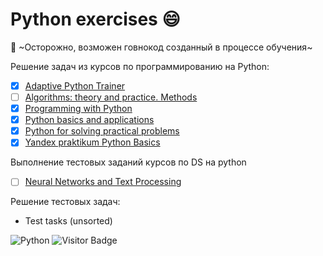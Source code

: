 # Python exercises :smile:
:hankey: ~Осторожно, возможен говнокод созданный в процессе обучения~

Решение задач из курсов по программированию на Python:
- [x] [Adaptive Python Trainer](https://stepik.org/course/431/info)
- [ ] [Algorithms: theory and practice. Methods](https://stepik.org/course/217/syllabus)
- [x] [Programming with Python](https://stepik.org/course/67/syllabus)
- [x] [Python basics and applications](https://stepik.org/course/512/syllabus)
- [x] [Python for solving practical problems](https://stepik.org/course/4519/syllabus)
- [x] [Yandex praktikum Python Basics](https://praktikum.yandex.ru/backend-developer)

Выполнение тестовых заданий курсов по DS на python
- [ ] [Neural Networks and Text Processing](https://stepik.org/course/54098/syllabus)

Решение тестовых задач:
- Test tasks (unsorted)

![Python](https://img.shields.io/badge/-Python-blue) ![Visitor Badge](https://visitor-badge.laobi.icu/badge?page_id=vavilovnv.python_ex)
